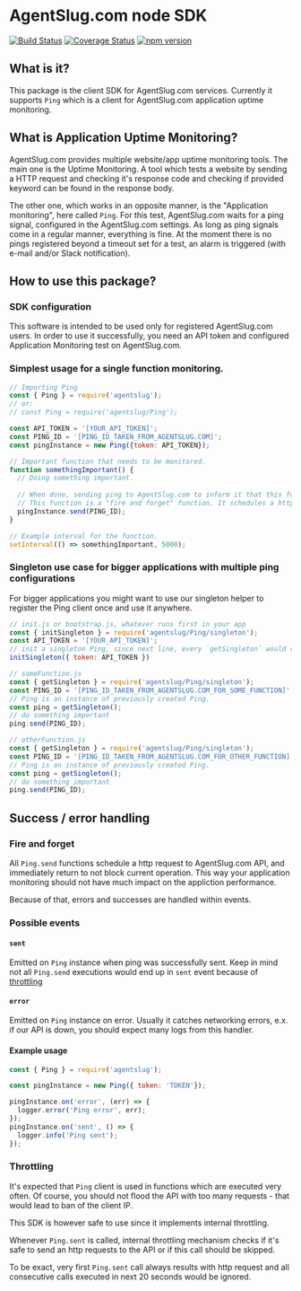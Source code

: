 # AgentSlug.com node SDK
[![Build Status](https://travis-ci.org/eskalacja/agentslug-js.svg?branch=master)](https://travis-ci.org/eskalacja/agentslug-js)
[![Coverage Status](https://coveralls.io/repos/github/eskalacja/agentslug-node/badge.svg?branch=master)](https://coveralls.io/github/eskalacja/agentslug-node?branch=master)
[![npm version](https://badge.fury.io/js/agentslug.svg)](https://badge.fury.io/js/agentslug)
## What is it?
This package is the client SDK for AgentSlug.com services. Currently it supports `Ping` which is a client for AgentSlug.com application uptime monitoring.

## What is Application Uptime Monitoring?
AgentSlug.com provides multiple website/app uptime monitoring tools. The main one is the Uptime Monitoring. A tool which tests a website by sending a HTTP request and checking it's response code and checking if provided keyword can be found in the response body.

The other one, which works in an opposite manner, is the "Application monitoring", here called `Ping`. For this test, AgentSlug.com waits for a ping signal, configured in the AgentSlug.com settings. As long as ping signals come in a regular manner, everything is fine. At the moment there is no pings registered beyond a timeout set for a test, an alarm is triggered (with e-mail and/or Slack notification).

## How to use this package?
### SDK configuration
This software is intended to be used only for registered AgentSlug.com users. In order to use it successfully, you need an API token and configured Application Monitoring test on AgentSlug.com.
### Simplest usage for a single function monitoring.
```js
// Importing Ping
const { Ping } = require('agentslug');
// or:
// const Ping = require('agentslug/Ping');

const API_TOKEN = '[YOUR_API_TOKEN]';
const PING_ID = '[PING_ID_TAKEN_FROM_AGENTSLUG.COM]';
const pingInstance = new Ping({token: API_TOKEN});

// Important function that needs to be monitored.
function somethingImportant() {
  // Doing something important.
  
  // When done, sending ping to AgentSlug.com to inform it that this function finished successfully
  // This function is a "fire and forget" function. It schedules a http request to AS API and returns undefined.
  pingInstance.send(PING_ID);
}

// Example interval for the function.
setInterval(() => somethingImportant, 5000);
```
### Singleton use case for bigger applications with multiple ping configurations
For bigger applications you might want to use our singleton helper to register the Ping client once and use it anywhere.
```js
// init.js or bootstrap.js, whatever runs first in your app
const { initSingleton } = require('agentslug/Ping/singleton');
const API_TOKEN = '[YOUR_API_TOKEN]';
// init a singleton Ping, since next line, every `getSingleton` would return same instance of Ping API Client.
initSingleton({ token: API_TOKEN })
```
```js
// someFunction.js
const { getSingleton } = require('agentslug/Ping/singleton');
const PING_ID = '[PING_ID_TAKEN_FROM_AGENTSLUG.COM_FOR_SOME_FUNCTION]';
// Ping is an instance of previously created Ping.
const ping = getSingleton();
// do something important
ping.send(PING_ID);
```
```js
// otherFunction.js
const { getSingleton } = require('agentslug/Ping/singleton');
const PING_ID = '[PING_ID_TAKEN_FROM_AGENTSLUG.COM_FOR_OTHER_FUNCTION]';
// Ping is an instance of previously created Ping.
const ping = getSingleton();
// do something important
ping.send(PING_ID);
```

## Success / error handling
### Fire and forget
All `Ping.send` functions schedule a http request to AgentSlug.com API, and immediately return to not block current operation. This way your application monitoring should not have much impact on the appliction performance.

Because of that, errors and successes are handled within events.

### Possible events
#### `sent`
Emitted on `Ping` instance when ping was successfully sent. Keep in mind not all `Ping.send` executions would end up in `sent` event because of [throttling](#throttling)
#### `error`
Emitted on `Ping` instance on error. Usually it catches networking errors, e.x. if our API is down, you should expect many logs from this handler.

#### Example usage
```js
const { Ping } = require('agentslug');

const pingInstance = new Ping({ token: 'TOKEN'});

pingInstance.on('error', (err) => {
  logger.error('Ping error', err);
});
pingInstance.on('sent', () => {
  logger.info('Ping sent');
});
```
### Throttling
It's expected that `Ping` client is used in functions which are executed very often. Of course, you should not flood the API with too many requests - that would lead to ban of the client IP.

This SDK is however safe to use since it implements internal throttling.

Whenever `Ping.sent` is called, internal throttling mechanism checks if it's safe to send an http requests to the API or if this call should be skipped.

To be exact, very first `Ping.sent` call always results with http request and all consecutive calls executed in next 20 seconds would be ignored.

